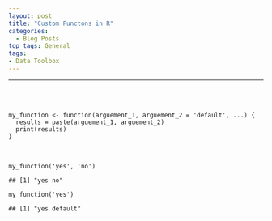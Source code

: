 ```yaml
---
layout: post
title: "Custom Functons in R"
categories:
  - Blog Posts
top_tags: General
tags:
- Data Toolbox
---
```


<hr>

<br>









<br>

    my_function <- function(arguement_1, arguement_2 = 'default', ...) {
      results = paste(arguement_1, arguement_2)
      print(results)
    }

<br>

    my_function('yes', 'no')

    ## [1] "yes no"

    my_function('yes')

    ## [1] "yes default"

